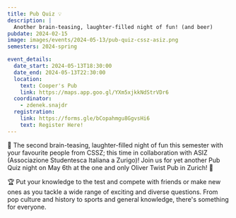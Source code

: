 ```yaml
---
title: Pub Quiz 💡
description: |
  Another brain-teasing, laughter-filled night of fun! (and beer)
pubdate: 2024-02-15
image: images/events/2024-05-13/pub-quiz-cssz-asiz.png
semesters: 2024-spring

event_details:
  date_start: 2024-05-13T18:30:00
  date_end: 2024-05-13T22:30:00
  location:
    text: Cooper's Pub
    link: https://maps.app.goo.gl/YXm5xjkkNdStrVDr6
  coordinator:
    - zdenek.snajdr
  registration:
    link: https://forms.gle/bCopahmgu8GgvsHi6
    text: Register Here!
---
```


🎉 The second brain-teasing, laughter-filled night of fun this semester with your favourite people from CSSZ; this time in collaboration with ASIZ (Associazione Studentesca Italiana a Zurigo)! Join us for yet another Pub Quiz night on May 6th at the one and only Oliver Twist Pub in Zurich! 🍻

🏆 Put your knowledge to the test and compete with friends or make new ones as you tackle a wide range of exciting and diverse questions. From pop culture and history to sports and general knowledge, there's something for everyone.
